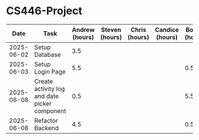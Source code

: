 # CS446-Project

| Date       | Task                                          | Andrew (hours) | Steven (hours) | Chris (hours) | Candice (hours) | Bowen (hours) | Ashwin (hours) |
|------------|-----------------------------------------------|----------------|----------------|---------------|-----------------|---------------|----------------|
| 2025-06-02 | Setup Database                                | 3.5            |                |               |                 |               |                |
| 2025-06-03 | Setup Login Page                              | 5.5            |                |               |                 | 0.5           |                |
| 2025-06-08 | Create activity log and date picker component | 0.5            |                |               |                 | 5.5           |                |
| 2025-06-08 | Refactor Backend                              | 4.5            |                |               |                 | 0.5           |                |
